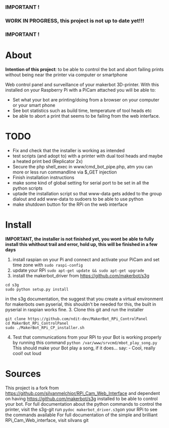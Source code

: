 ### IMPORTANT ! ###
### WORK IN PROGRESS, this project is not up to date yet!!!
### IMPORTANT ! ###

# About
<b>Intention of this project</b>: to be able to control the bot and abort failing prints without being near the printer via computer or smartphone

Web control panel and surveillance of your makerbot 3D-printer.
With this installed on your Raspberry Pi with a PiCam attached you will be able to:
 - Set what your bot are printing/doing from a browser on your computer or your smart phone
 - See bot statistics such as build time, temperature of tool heads etc
 - be able to abort a print that seems to be failing from the web interface.

# TODO
 - Fix and check that the installer is working as intended
 - test scripts (and adopt to) with a printer with dual tool heads and maybe a heated print bed (Replicator 2x)
 - Secure the php shell_exec in www/cmd_bot_pipe.php, atm you can more or less run commandline via $_GET injection
 - Finish installation instructions
 - make some kind of global setting for serial port to be set in all the python scripts
 - uptade the installation script so that www-data gets added to the group dialout and add www-data to sudoers to be able to use python
 - make shutdown button for the RPi on the web interface

# Install
<b>IMPORTANT, the installer is not finished yet, you wont be able to fully install this whithout trail and error, hold up, this will be finished in a few days</b>

1. 	install raspian on your Pi and connect and activate your PiCam and set time zone with 
```sudo raspi-config```
2.	update your RPi
```sudo apt-get update && sudo apt-get upgrade```
2. 	install the makerbot_driver from https://github.com/makerbot/s3g
```git clone https://github.com/makerbot/s3g
cd s3g
sudo python setup.py install
```
in the s3g documentation, the suggest that you create a virtual environment for makerbots own pyserial, this shouldn't be needed for this, the built in pyserial in raspian works fine.
3. 	Clone this git and run the installer
```
git clone https://github.com/ndit-dev/MakerBot_RPi_ControlPanel
cd MakerBot_RPi_ControlPanel
sudo ./MakerBot_RPi_CP_installer.sh
```
4. 	Test that communications from your RPi to your Bot is working properly by running this command
	```python /var/www/srvcmd/mbot_play_song.py```
	This should make your Bot play a song, if it does... say: - Cool, really cool! out loud

# Sources
This project is a fork from https://github.com/silvanmelchior/RPi_Cam_Web_Interface and dependent on having https://github.com/makerbot/s3g installed to be able to control your bot. 
For full documentation about the python commands to control the printer, visit the s3g-git
run ```pydoc makerbot_driver.s3g```on your RPi to see the commands available
For full documentation of the simple and brilliant RPi_Cam_Web_interface, visit silvans git